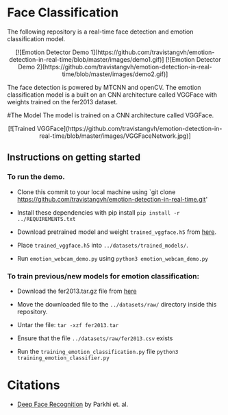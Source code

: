 # Face Classification 
The following repository is a real-time face detection and emotion classification model.
<p align = "center">[![Emotion Detector Demo 1](https://github.com/travistangvh/emotion-detection-in-real-time/blob/master/images/demo1.gif)]
    [![Emotion Detector Demo 2](https://github.com/travistangvh/emotion-detection-in-real-time/blob/master/images/demo2.gif)]</p>

The face detection is powered by MTCNN and openCV. The emotion classification model is a built on an CNN architecture called VGGFace with weights trained on the fer2013 dataset.

#The Model
The model is trained on a CNN architecture called VGGFace. 
<p align = "center">[![Trained VGGFace](https://github.com/travistangvh/emotion-detection-in-real-time/blob/master/images/VGGFaceNetwork.jpg)]</p>

## Instructions on getting started
### To run the demo.
* Clone this commit to your local machine using `git clone https://github.com/travistangvh/emotion-detection-in-real-time.git'

* Install these dependencies with pip install 
`pip install -r ../REQUIREMENTS.txt`

* Download pretrained model and weight `trained_vggface.h5` from [here](https://drive.google.com/file/d/1Wv_Z4lAa7BgYqSAeceK9TxJNfwoLTwKy/view?usp=sharing).

* Place `trained_vggface.h5` into `../datasets/trained_models/`.

* Run `emotion_webcam_demo.py` using `python3 emotion_webcam_demo.py`

### To train previous/new models for emotion classification:

* Download the fer2013.tar.gz file from [here](https://www.kaggle.com/c/challenges-in-representation-learning-facial-expression-recognition-challenge/data)

* Move the downloaded file to the `../datasets/raw/` directory inside this repository.

* Untar the file:
`tar -xzf fer2013.tar`

* Ensure that the file `../datasets/raw/fer2013.csv` exists

* Run the `training_emotion_classification.py` file
`python3 training_emotion_classifier.py`

# Citations
* [Deep Face Recognition](http://www.robots.ox.ac.uk/~vgg/publications/2015/Parkhi15/parkhi15.pdf) by Parkhi et. al.

